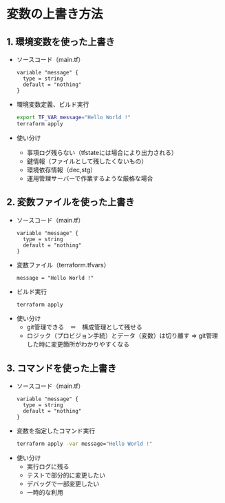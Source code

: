 # 変数の上書き方法
## 1. 環境変数を使った上書き
- ソースコード（main.tf）
  ```hcl
  variable "message" {
    type = string
    default = "nothing"
  }
  ```
- 環境変数定義、ビルド実行
  ```bash
  export TF_VAR_message="Hello World !"
  terraform apply
  ```

- 使い分け
  - 事項ログ残らない（tfstateには場合により出力される）
  - 鍵情報（ファイルとして残したくないもの）
  - 環境依存情報（dec,stg）
  - 運用管理サーバーで作業するような厳格な場合

## 2. 変数ファイルを使った上書き
- ソースコード（main.tf）
  ```hcl
  variable "message" {
    type = string
    default = "nothing"
  }
  ```
- 変数ファイル（terraform.tfvars）
  ```hcl
  message = "Hello World !"
  ```
- ビルド実行
  ```bash
  terraform apply
  ```
- 使い分け
  - git管理できる　＝　構成管理として残せる
  - ロジック（プロビジョン手続）とデータ（変数）は切り離す
  => git管理した時に変更箇所がわかりやすくなる

## 3. コマンドを使った上書き
- ソースコード（main.tf）
  ```hcl
  variable "message" {
    type = string
    default = "nothing"
  }
  ```
- 変数を指定したコマンド実行
  ```bash　
  terraform apply -var message="Hello World !"
  ```
- 使い分け
  - 実行ログに残る
  - テストで部分的に変更したい
  - デバッグで一部変更したい
  - 一時的な利用